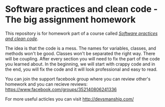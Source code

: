 # Software practices and clean code - The big assignment homework

This repository is for homework part of a course called [*Software practices and clean code*](http://bit.ly/software-practices-12-99-march).

The idea is that the code is a mess. The names for variables, classes, and methods won't be good. Classes won't be separated the right way. There will be coupling. After every section you will need to fix the part of the code you learned about. In the beginning, we will start with crappy code and in the end, you will fix the code and it will look professional and easy to read.

You can join the support facebook group where you can review other's homework and you can recieve reviews: https://www.facebook.com/groups/352140806241336

For more useful acticles you can visit http://devsmanship.com/
